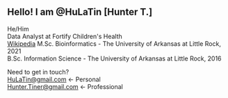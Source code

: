 ## Hello! I am @HuLaTin [Hunter T.]
He/Him <br />
Data Analyst at Fortify Children's Health <br />
[Wikipedia](https://w.wiki/7X9V)
M.Sc. Bioinformatics - The University of Arkansas at Little Rock, 2021 <br />
B.Sc. Information Science - The University of Arkansas at Little Rock, 2016 <br />

Need to get in touch? <br />
HuLaTin@gmail.com <- Personal <br />
Hunter.Tiner@gmail.com <- Professional
